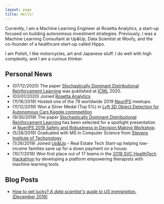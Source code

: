 ```yaml
---
layout: page
title: Hello!
---
```


Currently, I am a Machine Learning Engineer at Rosetta Analytics, a start-up focused on building autonomous investment strategies.
Previously, I was a Machine Learning Consultant at Up&Up, Data Scientist at Woofy, and the co-founder of a healthcare start-up called Hippo.

I am Polish, I like motorcycles, art and Japanese stuff. I do well with high complexity, and I am a curious thinker.

## Personal News
* (07/12/2020) The paper [Stochastically Dominant Distributional Reinforcement Learning](https://arxiv.org/abs/1905.07318) was published at [ICML](https://icml.cc/virtual/2020/poster/6410) 2020.
* (03/01/2020) Joined [Rosetta Analytics](https://rosetta-analytics.com)
* (11/16/2019) Hosted one of the 79 worldwide 2019 [NeurIPS](https://nips.cc/Conferences/2019/CallForMeetups) meetups.
* (11/12/2019) Won a Silver Medal (Top 5%) in [Lyft 3D Object Detection for Autonomous Cars Kaggle commpetiton](https://www.kaggle.com/c/3d-object-detection-for-autonomous-vehicles/leaderboard)
* (9/30/2019) The paper [Stochastically Dominant Distributional Reinforcement Learning](https://arxiv.org/abs/1905.07318) has been selected for a spotlight presentation at [NuerIPS 2019 Safety and Robustness in Decision Making Workshop](https://sites.google.com/view/neurips19-safe-robust-workshop).
* (5/28/2019) Graduated with MS in Computer Science from [Stevens Institute of Techonology](https://www.stevens.edu/schaefer-school-engineering-science/departments/computer-science/graduate-programs/computer-science-masters-program)
* (1/26/2019) Joined [Up&Up](https://upandup.co/) - Real Estate Tech Start-up helping low-income families save up for a down payment on a house.
* (10/7/2018) Won first place out of 17 teams in the [2018 SVC HealthTech Hackathon](https://www.stevens.edu/news/depression-management-tool-takes-top-prize-stevens-healthtech-hackathon) by developing a platform empowering therapists with machine learning tools.

## Blog Posts
* [How to get lucky? _A data scientist's guide to US immigration._ (December 2019)](/blog/2019/12/gc_app)
